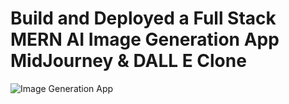 # Build and Deployed a Full Stack MERN AI Image Generation App  MidJourney & DALL E Clone
![Image Generation App](![image](https://github.com/Aniket0201/dall-e/assets/91833731/3f755d5d-a9ca-4170-8446-af299d61cb72)
)


